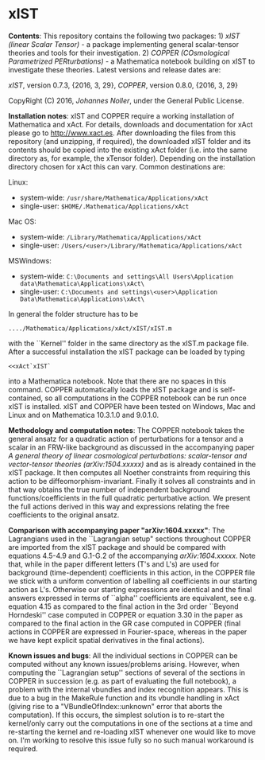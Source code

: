 # xIST 

**Contents**: This repository contains the following two packages: 1) *xIST (linear Scalar Tensor)* - a package implementing general scalar-tensor theories and tools for their investigation. 2) *COPPER (COsmological Parametrized PERturbations)* - a Mathematica notebook building on xIST to investigate these theories. Latest versions and release dates are:

*xIST*, version 0.7.3, {2016, 3, 29}, 
*COPPER*, version 0.8.0, {2016, 3, 29} 

CopyRight (C) 2016, *Johannes Noller*, under the General Public License. 


**Installation notes**: xIST and COPPER require a working installation of Mathematica and xAct. For details, downloads and documentation for xAct please go to http://www.xact.es. After downloading the files from this repository (and unzipping, if required), the downloaded xIST folder and its contents should be copied into the existing xAct folder (i.e. into the same directory as, for example, the xTensor folder). Depending on the installation directory chosen for xAct this can vary. Common destinations are:

Linux:
   - system-wide: `/usr/share/Mathematica/Applications/xAct`
   - single-user: `$HOME/.Mathematica/Applications/xAct`

Mac OS:
   - system-wide: `/Library/Mathematica/Applications/xAct`
   - single-user: `/Users/<user>/Library/Mathematica/Applications/xAct`

MSWindows:
   - system-wide: `C:\Documents and settings\All Users\Application data\Mathematica\Applications\xAct\`
   - single-user: `C:\Documents and settings\<user>\Application Data\Mathematica\Applications\xAct\`

In general the folder structure has to be
```
..../Mathematica/Applications/xAct/xIST/xIST.m
```
with the \`\`Kernel'' folder in the same directory as the xIST.m package file. After a successful installation the xIST package can be loaded by typing
```
<<xAct`xIST`
```
into a Mathematica notebook. Note that there are no spaces in this command. COPPER automatically loads the xIST package and is self-contained, so all computations in the COPPER notebook can be run once xIST is installed. xIST and COPPER have been tested on Windows, Mac and Linux and on Mathematica 10.3.1.0 and 9.0.1.0. 


**Methodology and computation notes**: The COPPER notebook takes the general ansatz for a quadratic action of perturbations for a tensor and a scalar in an FRW-like background as discussed in the accompanying paper *A general theory of linear cosmological
perturbations: scalar-tensor and vector-tensor theories (arXiv:1504.xxxxx)* and as is already contained in the xIST package. It then computes all Noether constraints from requiring this action to be diffeomorphism-invariant. Finally it solves all constraints and in that way obtains the true number of independent background functions/coefficients in the full quadratic perturbative action. We present the full actions derived in this way and expressions relating the free coefficients to the original ansatz.


**Comparison with accompanying paper "arXiv:1604.xxxxx"**: The Lagrangians used in the \`\`Lagrangian setup" sections throughout COPPER are imported from the xIST package and should be compared with equations 4.5-4.9 and G.1-G.2 of the accompanying *arXiv:1604.xxxxx*. Note that, while in the paper different letters (T's and L's) are used for background (time-dependent) coefficients in this action, in the COPPER file we stick with a uniform convention of labelling all coefficients in our starting action as L's. Otherwise our starting expressions are identical and the final answers expressed in terms of \`\`alpha'' coefficients are equivalent, see e.g. equation 4.15 as compared to the final action in the 3rd order \`\`Beyond Horndeski'' case computed in COPPER or equation 3.30 in the paper as compared to the final action in the GR case computed in COPPER (final actions in COPPER are expressed in Fourier-space, whereas in the paper we have kept explicit spatial derivatives in the final actions).


**Known issues and bugs**: All the individual sections in COPPER can be computed without any known issues/problems arising. However, when computing the \`\`Lagrangian setup'' sections of several of the sections in COPPER in succession (e.g. as part of evaluating the full notebook), a problem with the internal vbundles and index recognition appears. This is due to a bug in the MakeRule function and its vbundle handling in xAct (giving rise to a "VBundleOfIndex::unknown" error that aborts the computation). If this occurs, the simplest solution is to re-start the kernel/only carry out the computations in one of the sections at a time and re-starting the kernel and re-loading xIST whenever one would like to move on. I'm working to resolve this issue fully so no such manual workaround is required. 
